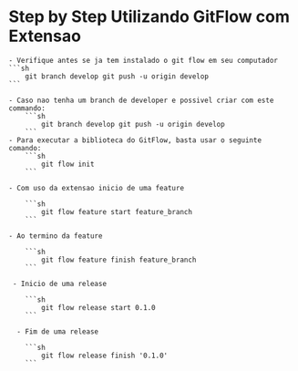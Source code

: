 # Step by Step Utilizando GitFlow com Extensao

    
    - Verifique antes se ja tem instalado o git flow em seu computador
    ```sh
        git branch develop git push -u origin develop
    ```

    - Caso nao tenha um branch de developer e possivel criar com este commando: 
        ```sh
            git branch develop git push -u origin develop
        ```
    - Para executar a biblioteca do GitFlow, basta usar o seguinte comando:
        ```sh
            git flow init
        ```
    
    - Com uso da extensao inicio de uma feature

        ```sh
            git flow feature start feature_branch
        ```

    - Ao termino da feature

        ```sh
            git flow feature finish feature_branch
        ```

     - Inicio de uma release

        ```sh
            git flow release start 0.1.0
        ```

      - Fim de uma release

        ```sh
            git flow release finish '0.1.0'
        ```              
